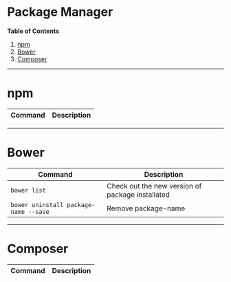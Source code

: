 # Package Manager
**Table of Contents**

1. [npm](#npm)
2. [Bower](#bower)
3. [Composer](#composer)

---

# npm

| Command | Description |
| --------- | ------- |

---

# Bower
| Command | Description |
| --------- | ------- |
|  `bower list` |  Check out the new version of package installated |
|  `bower uninstall package-name --save` |  Remove package-name |

---

# Composer

| Command | Description |
| --------- | ------- |
